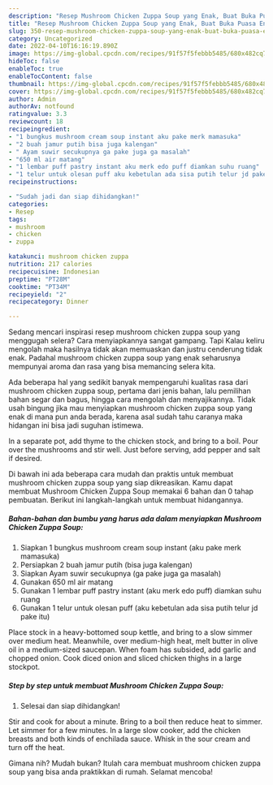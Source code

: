 ```yaml
---
description: "Resep Mushroom Chicken Zuppa Soup yang Enak, Buat Buka Puasa Enak Banget"
title: "Resep Mushroom Chicken Zuppa Soup yang Enak, Buat Buka Puasa Enak Banget"
slug: 350-resep-mushroom-chicken-zuppa-soup-yang-enak-buat-buka-puasa-enak-banget
category: Uncategorized
date: 2022-04-10T16:16:19.890Z
image: https://img-global.cpcdn.com/recipes/91f57f5febbb5485/680x482cq70/mushroom-chicken-zuppa-soup-foto-resep-utama.jpg
hideToc: false
enableToc: true
enableTocContent: false
thumbnail: https://img-global.cpcdn.com/recipes/91f57f5febbb5485/680x482cq70/mushroom-chicken-zuppa-soup-foto-resep-utama.jpg
cover: https://img-global.cpcdn.com/recipes/91f57f5febbb5485/680x482cq70/mushroom-chicken-zuppa-soup-foto-resep-utama.jpg
author: Admin
authorAv: notfound
ratingvalue: 3.3
reviewcount: 18
recipeingredient:
- "1 bungkus mushroom cream soup instant aku pake merk mamasuka"
- "2 buah jamur putih bisa juga kalengan"
- " Ayam suwir secukupnya ga pake juga ga masalah"
- "650 ml air matang"
- "1 lembar puff pastry instant aku merk edo puff diamkan suhu ruang"
- "1 telur untuk olesan puff aku kebetulan ada sisa putih telur jd pake itu"
recipeinstructions:

- "Sudah jadi dan siap dihidangkan!"
categories:
- Resep
tags:
- mushroom
- chicken
- zuppa

katakunci: mushroom chicken zuppa 
nutrition: 217 calories
recipecuisine: Indonesian
preptime: "PT28M"
cooktime: "PT34M"
recipeyield: "2"
recipecategory: Dinner

---
```



Sedang mencari inspirasi resep mushroom chicken zuppa soup yang menggugah selera? Cara menyiapkannya sangat gampang. Tapi Kalau keliru mengolah maka hasilnya tidak akan memuaskan dan justru cenderung tidak enak. Padahal mushroom chicken zuppa soup yang enak seharusnya mempunyai aroma dan rasa yang bisa memancing selera kita.


Ada beberapa hal yang sedikit banyak mempengaruhi kualitas rasa dari mushroom chicken zuppa soup, pertama dari jenis bahan, lalu pemilihan bahan segar dan bagus, hingga cara mengolah dan menyajikannya. Tidak usah bingung jika mau menyiapkan mushroom chicken zuppa soup yang enak di mana pun anda berada, karena asal sudah tahu caranya maka hidangan ini bisa jadi suguhan istimewa.

In a separate pot, add thyme to the chicken stock, and bring to a boil. Pour over the mushrooms and stir well. Just before serving, add pepper and salt if desired.


Di bawah ini ada beberapa cara mudah dan praktis untuk membuat mushroom chicken zuppa soup yang siap dikreasikan. Kamu dapat membuat Mushroom Chicken Zuppa Soup memakai 6 bahan dan 0 tahap pembuatan. Berikut ini langkah-langkah untuk membuat hidangannya.

<!--inarticleads1-->

##### Bahan-bahan dan bumbu yang harus ada dalam menyiapkan Mushroom Chicken Zuppa Soup:

1. Siapkan 1 bungkus mushroom cream soup instant (aku pake merk mamasuka)
1. Persiapkan 2 buah jamur putih (bisa juga kalengan)
1. Siapkan  Ayam suwir secukupnya (ga pake juga ga masalah)
1. Gunakan 650 ml air matang
1. Gunakan 1 lembar puff pastry instant (aku merk edo puff) diamkan suhu ruang
1. Gunakan 1 telur untuk olesan puff (aku kebetulan ada sisa putih telur jd pake itu)


Place stock in a heavy-bottomed soup kettle, and bring to a slow simmer over medium heat. Meanwhile, over medium-high heat, melt butter in olive oil in a medium-sized saucepan. When foam has subsided, add garlic and chopped onion. Cook diced onion and sliced chicken thighs in a large stockpot. 

<!--inarticleads2-->

##### Step by step untuk membuat Mushroom Chicken Zuppa Soup:


1. Selesai dan siap dihidangkan!

Stir and cook for about a minute. Bring to a boil then reduce heat to simmer. Let simmer for a few minutes. In a large slow cooker, add the chicken breasts and both kinds of enchilada sauce. Whisk in the sour cream and turn off the heat. 

Gimana nih? Mudah bukan? Itulah cara membuat mushroom chicken zuppa soup yang bisa anda praktikkan di rumah. Selamat mencoba!
